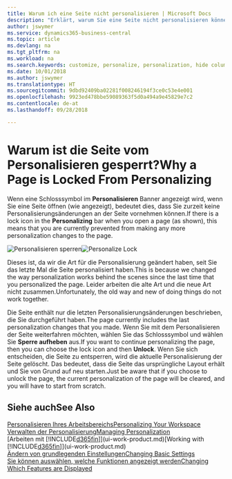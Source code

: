 ```yaml
---
title: Warum ich eine Seite nicht personalisieren | Microsoft Docs
description: "Erklärt, warum Sie eine Seite nicht personalisieren können und was Sie tun können, um sie zu entsperren, sodass Sie sie anpassen können."
author: jswymer
ms.service: dynamics365-business-central
ms.topic: article
ms.devlang: na
ms.tgt_pltfrm: na
ms.workload: na
ms.search.keywords: customize, personalize, personalization, hide columns, remove fields, move fields
ms.date: 10/01/2018
ms.author: jswymer
ms.translationtype: HT
ms.sourcegitcommit: 9dbd92409ba02281f008246194f3ce0c53e4e001
ms.openlocfilehash: 9923ed478bbe59089363f5d0a494a9e45829e7c2
ms.contentlocale: de-at
ms.lasthandoff: 09/28/2018

---
```

# <a name="why-a-page-is-locked-from-personalizing"></a><span data-ttu-id="03229-103">Warum ist die Seite vom Personalisieren gesperrt?</span><span class="sxs-lookup"><span data-stu-id="03229-103">Why a Page is Locked From Personalizing</span></span>
<span data-ttu-id="03229-104">Wenn eine Schlosssymbol im **Personalisieren** Banner angezeigt wird, wenn Sie eine Seite öffnen (wie angezeigt), bedeutet dies, dass Sie zurzeit keine Personalisierungsänderungen an der Seite vornehmen können.</span><span class="sxs-lookup"><span data-stu-id="03229-104">If there is a lock icon in the **Personalizing** bar when you open a page (as shown), this means that you are currently prevented from making any more personalization changes to the page.</span></span>

<span data-ttu-id="03229-105">![Personalisieren sperren](media/personalization-locked.png "Personalisieren sperren")</span><span class="sxs-lookup"><span data-stu-id="03229-105">![Personalize Lock](media/personalization-locked.png "Personalize lock")</span></span>

<span data-ttu-id="03229-106">Dieses ist, da wir die Art für die Personalisierung geändert haben, seit Sie das letzte Mal die Seite personalisiert haben.</span><span class="sxs-lookup"><span data-stu-id="03229-106">This is because we changed the way personalization works behind the scenes since the last time that you personalized the page.</span></span> <span data-ttu-id="03229-107">Leider arbeiten die alte Art und die neue Art nicht zusammen.</span><span class="sxs-lookup"><span data-stu-id="03229-107">Unfortunately, the old way and new of doing things do not work together.</span></span>

<span data-ttu-id="03229-108">Die Seite enthält nur die letzten Personalisierungsänderungen beschrieben, die Sie durchgeführt haben.</span><span class="sxs-lookup"><span data-stu-id="03229-108">The page currently includes the last personalization changes that you made.</span></span> <span data-ttu-id="03229-109">Wenn Sie mit dem Personalisieren der Seite weiterfahren möchten, wählen Sie das Schlosssymbol und wählen Sie **Sperre aufheben** aus.</span><span class="sxs-lookup"><span data-stu-id="03229-109">If you want to continue personalizing the page, then you can choose the lock icon and then **Unlock**.</span></span> <span data-ttu-id="03229-110">Wenn Sie sich entscheiden, die Seite zu entsperren, wird die aktuelle Personalisierung der Seite  gelöscht. Das bedeutet, dass die Seite das ursprüngliche Layout erhält und Sie von Grund auf neu starten.</span><span class="sxs-lookup"><span data-stu-id="03229-110">Just be aware that if you choose to unlock the page, the current personalization of the page will be cleared, and you will have to start from scratch.</span></span>


## <a name="see-also"></a><span data-ttu-id="03229-111">Siehe auch</span><span class="sxs-lookup"><span data-stu-id="03229-111">See Also</span></span>
[<span data-ttu-id="03229-112">Personalisieren Ihres Arbeitsbereichs</span><span class="sxs-lookup"><span data-stu-id="03229-112">Personalizing Your Workspace</span></span>](ui-personalization-manage.md)  
[<span data-ttu-id="03229-113">Verwalten der Personalisierung</span><span class="sxs-lookup"><span data-stu-id="03229-113">Managing Personalization</span></span>](ui-personalization-manage.md)  
<span data-ttu-id="03229-114">[Arbeiten mit [!INCLUDE[d365fin](includes/d365fin_md.md)]](ui-work-product.md)</span><span class="sxs-lookup"><span data-stu-id="03229-114">[Working with [!INCLUDE[d365fin](includes/d365fin_md.md)]](ui-work-product.md)</span></span>  
[<span data-ttu-id="03229-115">Ändern von grundlegenden Einstellungen</span><span class="sxs-lookup"><span data-stu-id="03229-115">Changing Basic Settings</span></span>](ui-change-basic-settings.md)  
[<span data-ttu-id="03229-116">Sie können auswählen, welche Funktionen angezeigt werden</span><span class="sxs-lookup"><span data-stu-id="03229-116">Changing Which Features are Displayed</span></span>](ui-experiences.md)  

